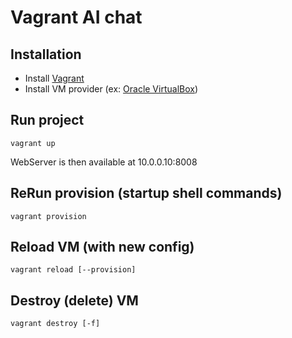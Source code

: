 # Vagrant AI chat

## Installation
- Install [Vagrant](https://developer.hashicorp.com/vagrant/install?product_intent=vagrant)
- Install VM provider (ex: [Oracle VirtualBox](https://www.virtualbox.org/))

## Run project
`vagrant up`

WebServer is then available at 10.0.0.10:8008

## ReRun provision (startup shell commands)
`vagrant provision`

## Reload VM (with new config)
`vagrant reload [--provision]`

## Destroy (delete) VM
`vagrant destroy [-f]`

